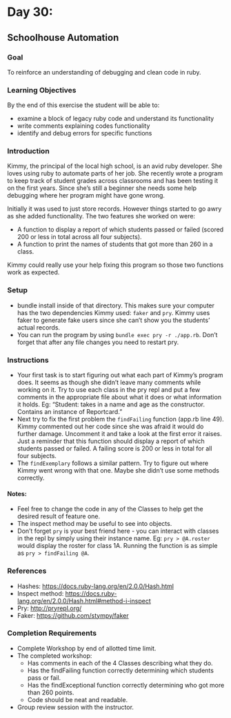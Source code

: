# Day 30:
## Schoolhouse Automation
### Goal
To reinforce an understanding of debugging and clean code in ruby.
### Learning Objectives
By the end of this exercise the student will be able to:
* examine a block of legacy ruby code and understand its functionality
* write comments explaining codes functionality
* identify and debug errors for specific functions
### Introduction
Kimmy, the principal of the local high school, is an avid ruby developer. She loves using ruby to automate parts of her job. She recently wrote a program to keep track of student grades across classrooms and has been testing it on the first years. Since she’s still a beginner she needs some help debugging where her program might have gone wrong.

Initially it was used to just store records. However things started to go awry as she added functionality. The two features she worked on were:
* A function to display a report of which students passed or failed (scored 200 or less in total across all four subjects).
* A function to print the names of students that got more than 260 in a class.

Kimmy could really use your help fixing this program so those two functions work as expected.
### Setup
* bundle install inside of that directory. This makes sure your computer has  the two dependencies Kimmy used: `faker` and `pry`. Kimmy uses faker to generate fake users since she can’t show you the students’ actual records.
* You can run the program by using `bundle exec pry -r ./app.rb`. Don’t forget that after any file changes you need to restart pry.
### Instructions
* Your first task is to start figuring out what each part of Kimmy’s program does. It seems as though she didn’t leave many comments while working on it. Try to use each class in the pry repl and put a few comments in the appropriate file about what it does or what information it holds. Eg: “Student: takes in a name and age as the constructor. Contains an instance of Reportcard.”
* Next try to fix the first problem the `findFailing` function (app.rb line 49). Kimmy commented out her code since she was afraid it would do further damage. Uncomment it and take a look at the first error it raises. Just a reminder that this function should display a report of which students passed or failed. A failing score is 200 or less in total for all four subjects.
* The `findExemplary` follows a similar pattern. Try to figure out where Kimmy went wrong with that one. Maybe she didn’t use some methods correctly.

#### Notes:
* Feel free to change the code in any of the Classes to help get the desired result of feature one.
* The inspect method may be useful to see into objects.
* Don’t forget `pry` is your best friend here - you can interact with classes in the repl by simply using their instance name. Eg: `pry > @A.roster` would display the roster for class 1A. Running the function is as simple as `pry > findFailing @A`.

### References
* Hashes: https://docs.ruby-lang.org/en/2.0.0/Hash.html
* Inspect method: https://docs.ruby-lang.org/en/2.0.0/Hash.html#method-i-inspect
* Pry: http://pryrepl.org/
* Faker: https://github.com/stympy/faker
### Completion Requirements
* Complete Workshop by end of allotted time limit.
* The completed workshop:
  * Has comments in each of the 4 Classes describing what they do.
  * Has the findFailing function correctly determining which students pass or fail.
  * Has the findExceptional function correctly determining who got more than 260 points.
  * Code should be neat and readable.
* Group review session with the instructor.




